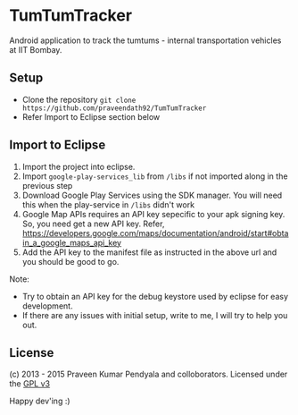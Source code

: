 TumTumTracker
=============
Android application to track the tumtums - internal transportation vehicles at IIT Bombay.


Setup
------------------
- Clone the repository ```git clone https://github.com/praveendath92/TumTumTracker```
- Refer Import to Eclipse section below


Import to Eclipse
-------------------
1. Import the project into eclipse.
2. Import ```google-play-services_lib``` from ```/libs``` if not imported along in the previous step
3. Download Google Play Services using the SDK manager. You will need this when the play-service in ```/libs``` didn't work
4. Google Map APIs requires an API key sepecific to your apk signing key. So, you need get a new API key. Refer,<br/>
   <https://developers.google.com/maps/documentation/android/start#obtain_a_google_maps_api_key> <br/>
5. Add the API key to the manifest file as instructed in the above url and you should be good to go.

Note: 
* Try to obtain an API key for the debug keystore used by eclipse for easy development.
* If there are any issues with initial setup, write to me, I will try to help you out.


License
----------------------
(c) 2013 - 2015 Praveen Kumar Pendyala and colloborators. 
Licensed under the [GPL v3][1]

Happy dev'ing :)


[1]: https://tldrlegal.com/license/gnu-general-public-license-v3-%28gpl-3%29

